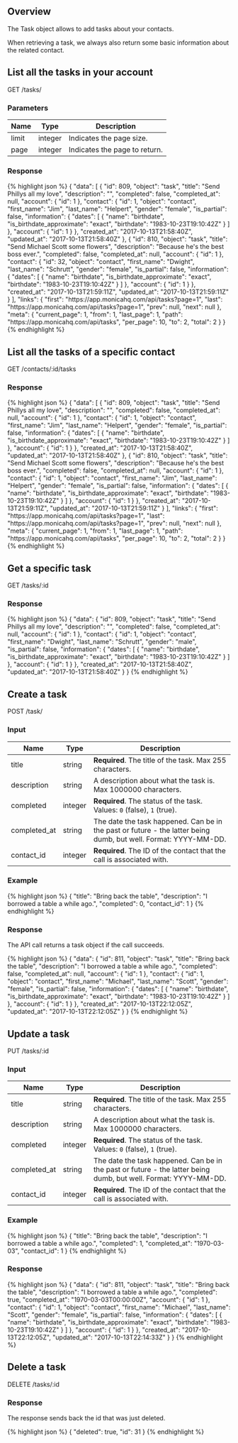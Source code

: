 ## Overview

The Task object allows to add tasks about your contacts.

When retrieving a task, we always also return some basic information about the
related contact.

## List all the tasks in your account

<url>
  GET /tasks/
</url>

### Parameters

| Name | Type | Description |
| ---- | ----------- | ----------- |
| limit | integer | Indicates the page size. |
| page | integer | Indicates the page to return. |

### Response

{% highlight json %}
{
  "data": [
    {
      "id": 809,
      "object": "task",
      "title": "Send Phillys all my love",
      "description": "",
      "completed": false,
      "completed_at": null,
      "account": {
        "id": 1
      },
      "contact": {
        "id": 1,
        "object": "contact",
        "first_name": "Jim",
        "last_name": "Helpert",
        "gender": "female",
        "is_partial": false,
        "information": {
          "dates": [
            {
              "name": "birthdate",
              "is_birthdate_approximate": "exact",
              "birthdate": "1983-10-23T19:10:42Z"
            }
          ]
        },
        "account": {
          "id": 1
        }
      },
      "created_at": "2017-10-13T21:58:40Z",
      "updated_at": "2017-10-13T21:58:40Z"
    },
    {
      "id": 810,
      "object": "task",
      "title": "Send Michael Scott some flowers",
      "description": "Because he's the best boss ever.",
      "completed": false,
      "completed_at": null,
      "account": {
        "id": 1
      },
      "contact": {
        "id": 32,
        "object": "contact",
        "first_name": "Dwight",
        "last_name": "Schrutt",
        "gender": "female",
        "is_partial": false,
        "information": {
          "dates": [
            {
              "name": "birthdate",
              "is_birthdate_approximate": "exact",
              "birthdate": "1983-10-23T19:10:42Z"
            }
          ]
        },
        "account": {
          "id": 1
        }
      },
      "created_at": "2017-10-13T21:59:11Z",
      "updated_at": "2017-10-13T21:59:11Z"
    }
  ],
  "links": {
    "first": "https:\/\/app.monicahq.com\/api\/tasks?page=1",
    "last": "https:\/\/app.monicahq.com\/api\/tasks?page=1",
    "prev": null,
    "next": null
  },
  "meta": {
    "current_page": 1,
    "from": 1,
    "last_page": 1,
    "path": "https:\/\/app.monicahq.com\/api\/tasks",
    "per_page": 10,
    "to": 2,
    "total": 2
  }
}
{% endhighlight %}

## List all the tasks of a specific contact

<url>
  GET /contacts/:id/tasks
</url>

### Response

{% highlight json %}
{
  "data": [
    {
      "id": 809,
      "object": "task",
      "title": "Send Phillys all my love",
      "description": "",
      "completed": false,
      "completed_at": null,
      "account": {
        "id": 1
      },
      "contact": {
        "id": 1,
        "object": "contact",
        "first_name": "Jim",
        "last_name": "Helpert",
        "gender": "female",
        "is_partial": false,
        "information": {
          "dates": [
            {
              "name": "birthdate",
              "is_birthdate_approximate": "exact",
              "birthdate": "1983-10-23T19:10:42Z"
            }
          ]
        },
        "account": {
          "id": 1
        }
      },
      "created_at": "2017-10-13T21:58:40Z",
      "updated_at": "2017-10-13T21:58:40Z"
    },
    {
      "id": 810,
      "object": "task",
      "title": "Send Michael Scott some flowers",
      "description": "Because he's the best boss ever.",
      "completed": false,
      "completed_at": null,
      "account": {
        "id": 1
      },
      "contact": {
        "id": 1,
        "object": "contact",
        "first_name": "Jim",
        "last_name": "Helpert",
        "gender": "female",
        "is_partial": false,
        "information": {
          "dates": [
            {
              "name": "birthdate",
              "is_birthdate_approximate": "exact",
              "birthdate": "1983-10-23T19:10:42Z"
            }
          ]
        },
        "account": {
          "id": 1
        }
      },
      "created_at": "2017-10-13T21:59:11Z",
      "updated_at": "2017-10-13T21:59:11Z"
    }
  ],
  "links": {
    "first": "https:\/\/app.monicahq.com\/api\/tasks?page=1",
    "last": "https:\/\/app.monicahq.com\/api\/tasks?page=1",
    "prev": null,
    "next": null
  },
  "meta": {
    "current_page": 1,
    "from": 1,
    "last_page": 1,
    "path": "https:\/\/app.monicahq.com\/api\/tasks",
    "per_page": 10,
    "to": 2,
    "total": 2
  }
}
{% endhighlight %}

## Get a specific task

<url>
  GET /tasks/:id
</url>

### Response

{% highlight json %}
{
  "data": {
    "id": 809,
    "object": "task",
    "title": "Send Phillys all my love",
    "description": "",
    "completed": false,
    "completed_at": null,
    "account": {
      "id": 1
    },
    "contact": {
      "id": 1,
      "object": "contact",
      "first_name": "Dwight",
      "last_name": "Schrutt",
      "gender": "male",
      "is_partial": false,
      "information": {
        "dates": [
          {
            "name": "birthdate",
            "is_birthdate_approximate": "exact",
            "birthdate": "1983-10-23T19:10:42Z"
          }
        ]
      },
      "account": {
        "id": 1
      }
    },
    "created_at": "2017-10-13T21:58:40Z",
    "updated_at": "2017-10-13T21:58:40Z"
  }
}
{% endhighlight %}

## Create a task

<url>
  POST /task/
</url>

### Input

| Name | Type | Description |
| ---- | ----------- | ----------- |
| title | string | <strong>Required</strong>. The title of the task. Max 255 characters. |
| description | string | A description about what the task is. Max 1000000 characters. |
| completed | integer | <strong>Required</strong>. The status of the task. Values: `0` (false), `1` (true). |
| completed_at | string | The date the task happened. Can be in the past or future - the latter being dumb, but well. Format: YYYY-MM-DD. |
| contact_id | integer | <strong>Required</strong>. The ID of the contact that the call is associated with. |

### Example

{% highlight json %}
{
  "title": "Bring back the table",
  "description": "I borrowed a table a while ago.",
  "completed": 0,
  "contact_id": 1
}
{% endhighlight %}

### Response

The API call returns a task object if the call succeeds.

{% highlight json %}
{
  "data": {
    "id": 811,
    "object": "task",
    "title": "Bring back the table",
    "description": "I borrowed a table a while ago.",
    "completed": false,
    "completed_at": null,
    "account": {
      "id": 1
    },
    "contact": {
      "id": 1,
      "object": "contact",
      "first_name": "Michael",
      "last_name": "Scott",
      "gender": "female",
      "is_partial": false,
      "information": {
        "dates": [
          {
            "name": "birthdate",
            "is_birthdate_approximate": "exact",
            "birthdate": "1983-10-23T19:10:42Z"
          }
        ]
      },
      "account": {
        "id": 1
      }
    },
    "created_at": "2017-10-13T22:12:05Z",
    "updated_at": "2017-10-13T22:12:05Z"
  }
}
{% endhighlight %}

## Update a task

<url>
  PUT /tasks/:id
</url>

### Input

| Name | Type | Description |
| ---- | ----------- | ----------- |
| title | string | <strong>Required</strong>. The title of the task. Max 255 characters. |
| description | string | A description about what the task is. Max 1000000 characters. |
| completed | integer | <strong>Required</strong>. The status of the task. Values: `0` (false), `1` (true). |
| completed_at | string | The date the task happened. Can be in the past or future - the latter being dumb, but well. Format: YYYY-MM-DD. |
| contact_id | integer | <strong>Required</strong>. The ID of the contact that the call is associated with. |

### Example

{% highlight json %}
{
  "title": "Bring back the table",
  "description": "I borrowed a table a while ago.",
  "completed": 1,
  "completed_at": "1970-03-03",
  "contact_id": 1
}
{% endhighlight %}

### Response

{% highlight json %}
{
  "data": {
    "id": 811,
    "object": "task",
    "title": "Bring back the table",
    "description": "I borrowed a table a while ago.",
    "completed": true,
    "completed_at": "1970-03-03T00:00:00Z",
    "account": {
      "id": 1
    },
    "contact": {
      "id": 1,
      "object": "contact",
      "first_name": "Michael",
      "last_name": "Scott",
      "gender": "female",
      "is_partial": false,
      "information": {
        "dates": [
          {
            "name": "birthdate",
            "is_birthdate_approximate": "exact",
            "birthdate": "1983-10-23T19:10:42Z"
          }
        ]
      },
      "account": {
        "id": 1
      }
    },
    "created_at": "2017-10-13T22:12:05Z",
    "updated_at": "2017-10-13T22:14:33Z"
  }
}
{% endhighlight %}

## Delete a task

<url>
  DELETE /tasks/:id
</url>

### Response

The response sends back the id that was just deleted.

{% highlight json %}
{
  "deleted": true,
  "id": 31
}
{% endhighlight %}
